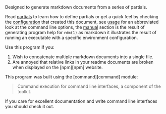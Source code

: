 Designed to generate markdown documents from a series of partials. 

Read [partials](#partials) to learn how to define partials or get a quick feel by checking the [configuration](#configuration) that created this document, see [usage](#usage) for an abbreviated look at the command line options, the [manual](#manual) section is the result of generating program help for `rdm(1)` as markdown it illustrates the result of running an executable with a specific environment configuration.

Use this program if you:

1. Wish to concatenate multiple markdown documents into a single file.
2. Are annoyed that relative links in your readme documents are broken when displayed on the [npm][npm] website.

This program was built using the [command][command] module:

> Command execution for command line interfaces, a component of the toolkit.

If you care for excellent documentation and write command line interfaces you should check it out.
